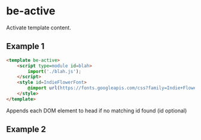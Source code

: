 # be-active

Activate template content.

## Example 1

```html
<template be-active>
    <script type=module id=blah>
        import('./blah.js');
    </script>
    <style id=IndieFlowerFont>
        @import url(https://fonts.googleapis.com/css?family=Indie+Flower);
    </style>
</template>
```

Appends each DOM element to head if no matching id found (id optional)

## Example 2